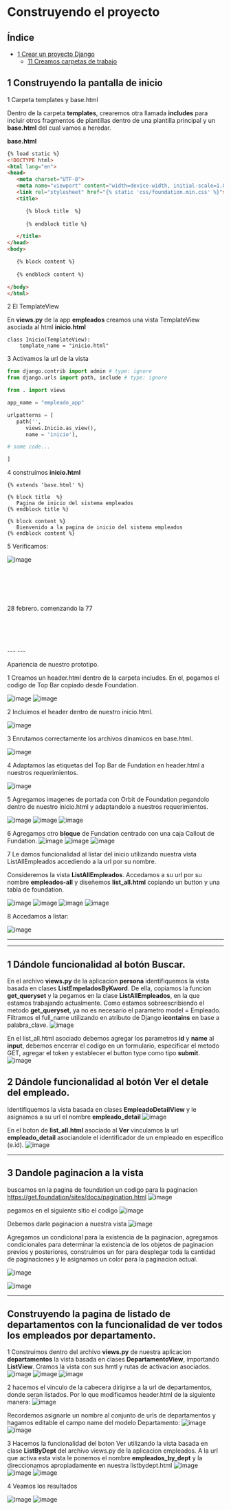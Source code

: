 

# Construyendo el proyecto

## Índice

* [1 Crear un proyecto Django](#1-crear-un-proyecto-django)
  * [11 Creamos carpetas de trabajo](#11-Creamos-carpetas-de-trabajo)

## 1 Construyendo la pantalla de inicio

1 Carpeta templates y base.html

Dentro de la carpeta **templates**, crearemos otra llamada **includes** para incluir otros fragmentos de plantillas dentro de una plantilla principal y un **base.html** del cual vamos a heredar.

**base.html**

```html
{% load static %}
<!DOCTYPE html>
<html lang="en">
<head>
   <meta charset="UTF-8">
   <meta name="viewport" content="width=device-width, initial-scale=1.0">
   <link rel="stylesheet" href="{% static 'css/foundation.min.css' %}">
   <title>

      {% block title  %}
         
      {% endblock title %}

   </title>
</head>
<body>

   {% block content %}
         
   {% endblock content %}

</body>
</html>
```

2 El TemplateView

En **views.py** de la app **empleados** creamos una vista TemplateView asociada al html **inicio.html**

```
class Inicio(TemplateView):
    template_name = "inicio.html"
```

3 Activamos la url de la vista

```python
from django.contrib import admin # type: ignore
from django.urls import path, include # type: ignore

from . import views

app_name = "empleado_app"

urlpatterns = [
   path('', 
      views.Inicio.as_view(), 
      name = 'inicio'),

# some code...

]
```

4 construímos **inicio.html**

```
{% extends 'base.html' %}

{% block title  %}
   Pagina de inicio del sistema empleados         
{% endblock title %}

{% block content %}
   Bienvenido a la pagina de inicio del sistema empleados      
{% endblock content %}
```

5 Verificamos:

![image](https://github.com/user-attachments/assets/cb17b8d6-ca72-42fa-a88f-dd6b5cef89df)




<br>
<br>
<br>
<br>

28 febrero.
comenzando la 77

<br>
<br>
<br>
<br>
---
---



Apariencia de nuestro prototipo.

1 Creamos un header.html dentro de la carpeta includes. En el, pegamos el codigo de Top Bar copiado desde Foundation.

![image](https://github.com/user-attachments/assets/224a338a-6e5e-43fc-aaab-9254ce8a7bae)
![image](https://github.com/user-attachments/assets/a594f417-46eb-46fc-9f17-fb17d4369640)

2 Incluimos el header dentro de nuestro inicio.html.

![image](https://github.com/user-attachments/assets/089bca2f-9429-499c-825c-f92429c016d6)

3 Enrutamos correctamente los archivos dinamicos en base.html.

![image](https://github.com/user-attachments/assets/64583535-d13e-4a19-84e5-37a3cfbaa9b4)

4 Adaptamos las etiquetas del Top Bar de Fundation en header.html a nuestros requerimientos.

![image](https://github.com/user-attachments/assets/ced51fab-a32f-4aa6-b884-8491d76a0687)

5 Agregamos imagenes de portada con Orbit de Foundation pegandolo dentro de nuestro inicio.html y adaptandolo a nuestros requerimientos. 

![image](https://github.com/user-attachments/assets/4a69616b-df36-4e7f-a40e-570e76a410a8)
![image](https://github.com/user-attachments/assets/334bc422-7c4c-415a-a3fe-550fb1086ac5)
![image](https://github.com/user-attachments/assets/8b1b3f8c-713e-40e0-bd9b-d9ae768c6c55)

6 Agregamos otro **bloque** de Fundation centrado con una caja Callout de Fundation.
![image](https://github.com/user-attachments/assets/869b897b-efe2-4511-be66-da8a0f64b540)
![image](https://github.com/user-attachments/assets/bb738792-6471-4551-82c9-00d621a5fb23)
![image](https://github.com/user-attachments/assets/012babb1-1232-474f-9db0-298ea9ca115d)

7 Le damos funcionalidad al listar del inicio utilizando nuestra vista ListAllEmpleados accediendo a la url por su nombre.

Consideremos la vista **ListAllEmpleados**. Accedamos a su url por su nombre **empleados-all** y diseñemos **list_all.html** copiando un button y una tabla de foundation.

![image](https://github.com/user-attachments/assets/09ca4d27-8823-4216-aafc-264b97bf521b)
![image](https://github.com/user-attachments/assets/b14f1c08-acd9-484b-b719-c2901a99063c)
![image](https://github.com/user-attachments/assets/b93f1154-12dc-482f-a21c-fefbd82273de)
![image](https://github.com/user-attachments/assets/eca40001-77cd-4bf7-8663-c2297565e635)

8 Accedamos a listar:

![image](https://github.com/user-attachments/assets/0c9c0e61-b046-4882-b64f-c8b492666544)

***
***
## 1 Dándole funcionalidad al botón **Buscar**.

En el archivo **views.py** de la aplicacion **persona** identifiquemos la vista basada en clases **ListEmpeladosByKword**. De ella, copiamos la funcion **get_queryset** y la pegamos en la clase **ListAllEmpleados**, en la que estamos trabajando actualmente. Como estamos sobreescribiendo el metodo **get_queryset**, ya no es necesario el parametro model = Empleado. Filtramos el full_name utilizando en atributo de Django **icontains** en base a palabra_clave.
![image](https://github.com/user-attachments/assets/f64a9c2d-79b7-4e71-a315-fa81174c0bcd)

En el list_all.html asociado debemos agregar los parametros **id** y **name** al **input**, debemos encerrar el codigo en un formulario, especificar el metodo GET, agregar el token y establecer el button type como tipo **submit**.
![image](https://github.com/user-attachments/assets/d055d064-502a-454c-8449-79cbfe0507f4)

## 2 Dándole funcionalidad al botón **Ver** el detale del empleado.

Identifiquemos la vista basada en clases **EmpleadoDetailView** y le asignamos a su url el nombre **empleado_detail**
![image](https://github.com/user-attachments/assets/78da1654-07c3-4f35-be62-1a08d9bd48c9)

En el boton de **list_all.html** asociado al **Ver** vinculamos la url **empleado_detail** asociandole el identificador de un empleado en especifico (e.id).
![image](https://github.com/user-attachments/assets/8f4df555-a90b-4f08-8774-2d1405851b84)
***

## 3 Dandole paginacion a la vista

buscamos en la pagina de foundation un codigo para la paginacion
https://get.foundation/sites/docs/pagination.html
![image](https://github.com/user-attachments/assets/43306d89-0641-410c-955b-9c1717c42e22)

pegamos en el siguiente sitio el codigo
![image](https://github.com/user-attachments/assets/00113110-6495-4db5-aa60-40e1553d2269)

Debemos darle paginacion a nuestra vista
![image](https://github.com/user-attachments/assets/c3c51605-86dd-4042-9cbc-10513f70ad47)

Agregamos un condicional para la existencia de la paginacion, agregamos condicionales para determinar la existencia de los objetos de paginacion previos y posteriores, 
construimos un for para desplegar toda la cantidad de paginaciones y le asignamos un color para la paginacion actual.

![image](https://github.com/user-attachments/assets/7349f529-f130-492e-a70d-2ff147f8c6b8)

![image](https://github.com/user-attachments/assets/665129b9-3a02-443f-a55a-e44bbefc9fff)

***
## Construyendo la pagina de listado de departamentos con la funcionalidad de ver todos los empleados por departamento.

1 Construimos dentro del archivo **views.py** de nuestra aplicacion **departamentos** la vista basada en clases **DepartamentoView**, importando **ListView**. Cramos la vista con sus hmtl y rutas de activacion asociados.
![image](https://github.com/user-attachments/assets/26fae047-ff22-4d9f-97d5-14b59cbeb6ac)
![image](https://github.com/user-attachments/assets/77812958-e710-403c-8926-2a09e3a8889a)
![image](https://github.com/user-attachments/assets/39432ac5-f2b6-4690-a3c5-83f44535b4a3)

2 hacemos el vinculo de la cabecera dirigirse a la url de departamentos, donde seran listados. Por lo que modificamos header.html de la siguiente manera:
![image](https://github.com/user-attachments/assets/ca633886-2587-4685-8745-233a6a2809aa)

Recordemos asignarle un nombre al conjunto de urls de departamentos y hagamos editable el campo name del modelo Departamento:
![image](https://github.com/user-attachments/assets/b090f652-85cb-4954-9e15-9505f2b2b39c)
![image](https://github.com/user-attachments/assets/e8bae8e4-6cbb-4eeb-bb3f-c5d42d8ec8e3)

3 Hacemos la funcionalidad del boton Ver utilizando la vista basada en clase **ListByDept** del archivo views.py de la aplicacion empleados. A la url que activa esta vista le ponemos el nombre **empleados_by_dept** y la direccionamos apropiadamente en nuestra listbydept.html
![image](https://github.com/user-attachments/assets/a40b7c2c-c654-4cab-ae64-5cc12cb15769)
![image](https://github.com/user-attachments/assets/1dbd2420-8d60-4fb2-9c70-e134b980f390)
![image](https://github.com/user-attachments/assets/4754ee9d-3dd1-4a53-a810-0ad9f7bc8cff)

4 Veamos los resultados

![image](https://github.com/user-attachments/assets/a8264b03-a15c-4af2-89a3-c27aa0dbf9b0)
![image](https://github.com/user-attachments/assets/b71f0529-d9bf-4dff-bd33-1bae0771002f)





































